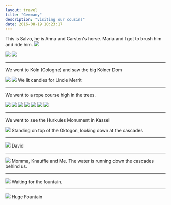 ```yaml
---
layout: travel
title: "Germany"
description: "visiting our cousins"
date: 2016-08-19 10:23:17
---
```


This is Salvo, he is Anna and Carsten's horse.  Maria and I got to brush him and ride him.
<img src="{{ site.assets }}images/L1018359.jpg" />

<img src="{{ site.assets }}images/L1018360.jpg" />

<img src="{{ site.assets }}images/L1018406.jpg" />

----

We went to Köln (Cologne) and saw the big Kölner Dom

<img src="{{ site.assets }}images/L1018364.jpg" />

<img src="{{ site.assets }}images/L1018371.jpg" />
We lit candles for Uncle Merrit

----

We went to a rope course high in the trees.

<img src="{{ site.assets }}images/L1018419.jpg" />

<img src="{{ site.assets }}images/L1018422.jpg" />

<img src="{{ site.assets }}images/L1018440.jpg" />

<img src="{{ site.assets }}images/L1018443.jpg" />

<img src="{{ site.assets }}images/L1018452.jpg" />

<img src="{{ site.assets }}images/L1018475.jpg" />

<img src="{{ site.assets }}images/L1018489.jpg" />

----

We went to see the Hurkules Monument in Kassell

<img src="{{ site.assets }}images/L1018510.jpg" />
Standing on top of the Oktogon, looking down at the cascades

----

<img src="{{ site.assets }}images/L1018526.jpg" />
David

----

<img src="{{ site.assets }}images/L1018532.jpg" />
Momma, Knauffie and Me.  The water is running down the cascades behind us.

----

<img src="{{ site.assets }}images/L1018537.jpg" />
Waiting for the fountain.

----

<img src="{{ site.assets }}images/L1018544.jpg" />
Huge Fountain



